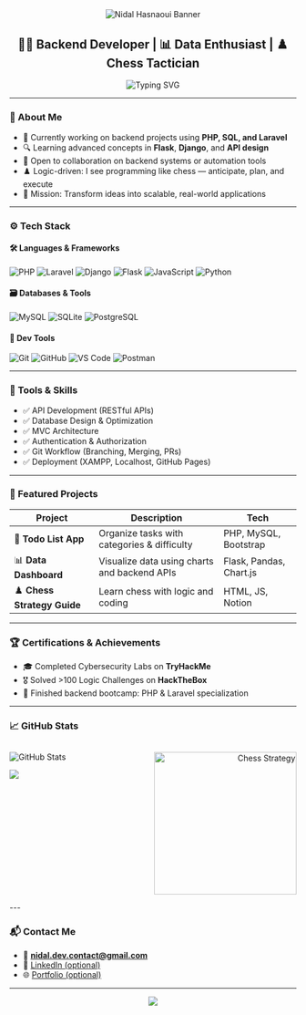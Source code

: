 <!-- Banner -->
<div align="center" style="margin-bottom: 30px;">
  <img src="https://capsule-render.vercel.app/api?type=waving&color=0D1117&height=160&section=header&text=Hi%20I'm%20Nidal%20Hasnaoui!&fontSize=40&fontColor=C9D1D9&animation=fadeIn" alt="Nidal Hasnaoui Banner"/>
</div>

<!-- Introduction -->
<h2 align="center">🧑‍💻 Backend Developer | 📊 Data Enthusiast | ♟️ Chess Tactician</h2>
<p align="center">
  <img src="https://readme-typing-svg.demolab.com?font=Fira+Code&duration=3000&pause=1000&center=true&vCenter=true&width=435&lines=Passionate+about+coding+%26+logic;Love+building+backend+architectures;Chess+%2B+Code+%3D+Strategy" alt="Typing SVG" />
</p>

---

### 🧠 About Me

- 🔧 Currently working on backend projects using **PHP, SQL, and Laravel**
- 🔍 Learning advanced concepts in **Flask**, **Django**, and **API design**
- 🤝 Open to collaboration on backend systems or automation tools
- ♟️ Logic-driven: I see programming like chess — anticipate, plan, and execute
- 🎯 Mission: Transform ideas into scalable, real-world applications

---

### ⚙️ Tech Stack

#### 🛠️ Languages & Frameworks
![PHP](https://img.shields.io/badge/PHP-777BB4?style=for-the-badge&logo=php&logoColor=white)
![Laravel](https://img.shields.io/badge/Laravel-E74430?style=for-the-badge&logo=laravel&logoColor=white)
![Django](https://img.shields.io/badge/Django-092E20?style=for-the-badge&logo=django&logoColor=white)
![Flask](https://img.shields.io/badge/Flask-000000?style=for-the-badge&logo=flask&logoColor=white)
![JavaScript](https://img.shields.io/badge/JavaScript-F7DF1E?style=for-the-badge&logo=javascript&logoColor=black)
![Python](https://img.shields.io/badge/Python-3776AB?style=for-the-badge&logo=python&logoColor=white)

#### 🗃️ Databases & Tools
![MySQL](https://img.shields.io/badge/MySQL-00000F?style=for-the-badge&logo=mysql&logoColor=white)
![SQLite](https://img.shields.io/badge/SQLite-07405E?style=for-the-badge&logo=sqlite&logoColor=white)
![PostgreSQL](https://img.shields.io/badge/PostgreSQL-316192?style=for-the-badge&logo=postgresql&logoColor=white)

#### 🧰 Dev Tools
![Git](https://img.shields.io/badge/Git-F05032?style=for-the-badge&logo=git&logoColor=white)
![GitHub](https://img.shields.io/badge/GitHub-181717?style=for-the-badge&logo=github&logoColor=white)
![VS Code](https://img.shields.io/badge/VSCode-007ACC?style=for-the-badge&logo=visual-studio-code&logoColor=white)
![Postman](https://img.shields.io/badge/Postman-FF6C37?style=for-the-badge&logo=postman&logoColor=white)

---

### 🧪 Tools & Skills

- ✅ API Development (RESTful APIs)
- ✅ Database Design & Optimization
- ✅ MVC Architecture
- ✅ Authentication & Authorization
- ✅ Git Workflow (Branching, Merging, PRs)
- ✅ Deployment (XAMPP, Localhost, GitHub Pages)

---

### 📂 Featured Projects

| Project | Description | Tech |
|--------|-------------|------|
| 📝 **Todo List App** | Organize tasks with categories & difficulty | PHP, MySQL, Bootstrap |
| 📊 **Data Dashboard** | Visualize data using charts and backend APIs | Flask, Pandas, Chart.js |
| ♟️ **Chess Strategy Guide** | Learn chess with logic and coding | HTML, JS, Notion |

---

### 🏆 Certifications & Achievements

- 🎓 Completed Cybersecurity Labs on **TryHackMe**
- 🎖️ Solved >100 Logic Challenges on **HackTheBox**
- 🧠 Finished backend bootcamp: PHP & Laravel specialization

---

### 📈 GitHub Stats

<div style='display: grid;
      grid-template-columns: 2fr 1fr;
      gap : 20px ; 
    '>
 <div>
    <p>
  <img src="https://github-readme-stats.vercel.app/api?username=Nidal-Hasnaoui-zed&show_icons=true&theme=radical" alt="GitHub Stats"/>
</p>
<p align="left">
  <img src="https://github-readme-stats.vercel.app/api/top-langs/?username=Nidal-Hasnaoui-zed&layout=compact&theme=radical" />
</p>
 </div>

<!--later try to make this work okey ? -->
<!-- <p align="center">
  <img src=""https://github-readme-streak-stats.herokuapp.com alt="GitHub Streak" />
</p> -->





<div>
  <p align="right">
  <img src="https://media.giphy.com/media/hqU2KkjW5bE2v2Z7Q2/giphy.gif" width="250" alt="Chess Strategy" />
</p>
</div>

</div>
---

### 📬 Contact Me

- 📧 **nidal.dev.contact@gmail.com**
- 💼 [LinkedIn (optional)](https://linkedin.com)
- 🌐 [Portfolio (optional)](https://your-portfolio-link.com)

---

<p align="center">
  <img src="https://capsule-render.vercel.app/api?type=waving&color=gradient&height=100&section=footer"/>
</p>
